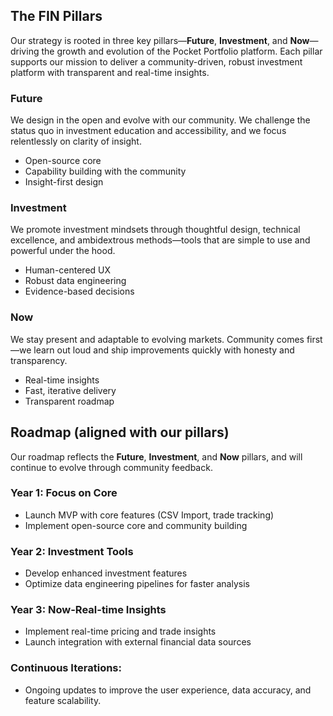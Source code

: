## The FIN Pillars

Our strategy is rooted in three key pillars—**Future**, **Investment**, and **Now**—driving the growth and evolution of the Pocket Portfolio platform. Each pillar supports our mission to deliver a community-driven, robust investment platform with transparent and real-time insights.

### Future
We design in the open and evolve with our community. We challenge the status quo in investment education and accessibility, and we focus relentlessly on clarity of insight.

- Open-source core
- Capability building with the community
- Insight-first design

### Investment
We promote investment mindsets through thoughtful design, technical excellence, and ambidextrous methods—tools that are simple to use and powerful under the hood.

- Human-centered UX
- Robust data engineering
- Evidence-based decisions

### Now
We stay present and adaptable to evolving markets. Community comes first—we learn out loud and ship improvements quickly with honesty and transparency.

- Real-time insights
- Fast, iterative delivery
- Transparent roadmap

## Roadmap (aligned with our pillars)
Our roadmap reflects the **Future**, **Investment**, and **Now** pillars, and will continue to evolve through community feedback. 

### **Year 1: Focus on Core**
- Launch MVP with core features (CSV Import, trade tracking)
- Implement open-source core and community building

### **Year 2: Investment Tools**
- Develop enhanced investment features
- Optimize data engineering pipelines for faster analysis

### **Year 3: Now-Real-time Insights**
- Implement real-time pricing and trade insights
- Launch integration with external financial data sources

### Continuous Iterations:
- Ongoing updates to improve the user experience, data accuracy, and feature scalability.
